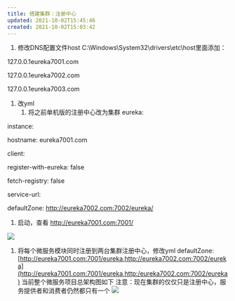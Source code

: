 ```yaml
---
title: 搭建集群：注册中心
updated: 2021-10-02T15:45:46
created: 2021-10-02T15:03:42
---
```


1.  修改DNS配置文件host
C:\Windows\System32\drivers\etc\host里面添加：

127.0.0.1eureka7001.com

127.0.0.1eureka7002.com

127.0.0.1eureka7003.com
1.  改yml
    1.  将之前单机版的注册中心改为集群
eureka:

instance:

hostname: eureka7001.com

client:

register-with-eureka: false

fetch-registry: false

service-url:

defaultZone: <http://eureka7002.com:7002/eureka/>
1.  启动，查看
<http://eureka7001.com:7001/>

![](C:\Users\82609\AppData\Local\Temp\Java\pandoc/media/image1.png)
1.  将每个微服务模块同时注册到两台集群注册中心，修改yml
defaultZone: [http://eureka7001.com:7001/eureka,http://eureka7002.com:7002/eureka](http://eureka7001.com:7001/eureka,http:/eureka7002.com:7002/eureka)
当前整个微服务项目总架构图如下
注意：现在集群的仅仅只是注册中心，服务提供者和消费者仍然都只有一个
![](C:\Users\82609\AppData\Local\Temp\Java\pandoc/media/image2.png)

